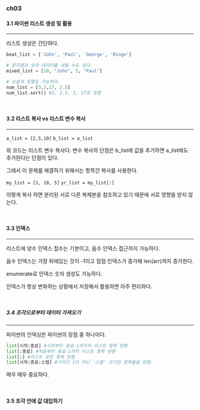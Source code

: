 ### ch03
#### 3.1 파이썬 리스트 생성 및 활용
---
리스트 생성은 간단하다.

```python
beat_list = ['John', 'Paul', 'George', 'Ringo']

# 문자열과 숫자 데이터를 섞을 수도 있다.
mixed_list = [10, "John", 5, "Paul"]

# 손쉽게 정렬도 가능하다.
num_list = [3,2,17, 2.5]
num_list.sort() #2, 2.5, 3, 17로 정렬
```
<br>

#### 3.2 리스트 복사 vs 리스트 변수 복사
---
``a_list = [2,5,10]``
``b_list = a_list``

위 코드는 리스트 변수 복사다.
변수 복사의 단점은 b_list에 값을 추가하면 a_list에도 추가된다는 단점이 있다.

그래서 이 문제를 해결하기 위해서는 항목간 복사를 사용한다.

``my_list = [1, 10, 5]``
``yr_list = my_list[:]``

이렇게 복사 하면 분리된 서로 다른 복제본을 참조하고 있기 때문에 서로 영향을 받지 않는다.

<br>

#### 3.3 인덱스
---
리스트에 양수 인덱스 접수는 기본이고, 음수 인덱스 접근까지 가능하다.

음수 인덱스는 가장 뒤에있는 것이 -1이고 점점 인덱스가 증가해 len(arr)까지 증가한다.

enumerate로 인덱스 숫자 생성도 가능하다.

인덱스가 항상 변화하는 상황에서 저장해서 활용하면 아주 편리하다.

<br>

##### 3.4 조각으로부터 데이터 가져오기
---
파이썬의 인덱싱은 파이썬의 장점 중 하나이다.

```python
list[시작:종료] #시작부터 종료-1까지의 리스트 항목 반환
list[:종료] #처음부터 종료-1까지 리스트 항목 반환
list[:] #리스트 모든 항목 반환
list[시작:종료:스텝] #거리가 1이 아닌 '스텝' 크기인 항목들을 반환.
```

매우 매우 중요하다.

<br>

#### 3.5 조각 안에 값 대입하기
